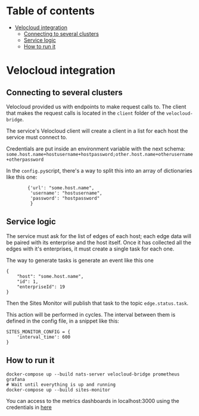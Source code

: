 # Table of contents
- [Velocloud integration](#velocloud-integration)
  * [Connecting to several clusters](#connecting-to-several-clusters)
  * [Service logic](#service-logic) 
  * [How to run it](#how-to-run-it) 

# Velocloud integration

## Connecting to several clusters
Velocloud provided us with endpoints to make request calls to. The client that makes the request calls is located 
in the `client` folder of the `velocloud-bridge`.

The service's Velocloud client will create a client in a list for each host the service must connect to.

Credentials are put inside an environment variable with the next schema:
`some.host.name+hostusername+hostpassword;other.host.name+otherusername+otherpassword`

In the `config.py`script, there's a way to split this into an array of dictionaries like this one:

````
        {'url': "some.host.name",
         'username': "hostusername",
         'password': "hostpassword"
         }
````

## Service logic
The service must ask for the list of edges of each host; each edge data will be paired with its enterprise and the host itself. Once it has collected
all the edges with it's enterprises, it must create a single task for each one.

The way to generate tasks is generate an event like this one

````
{
    "host": "some.host.name",
    "id": 1,
    "enterpriseId": 19
}
````

Then the Sites Monitor will publish that task to the topic `edge.status.task`.

This action will be performed in cycles. The interval between them is defined in the config file, in a snippet like this:

````
SITES_MONITOR_CONFIG = {
    'interval_time': 600
}
````
## How to run it
````$
docker-compose up --build nats-server velocloud-bridge prometheus grafana 
# Wait until everything is up and running
docker-compose up --build sites-monitor
````

You can access to the metrics dashboards in localhost:3000 using the credentials in [here](../metrics-dashboard/grafana/Dockerfile)
